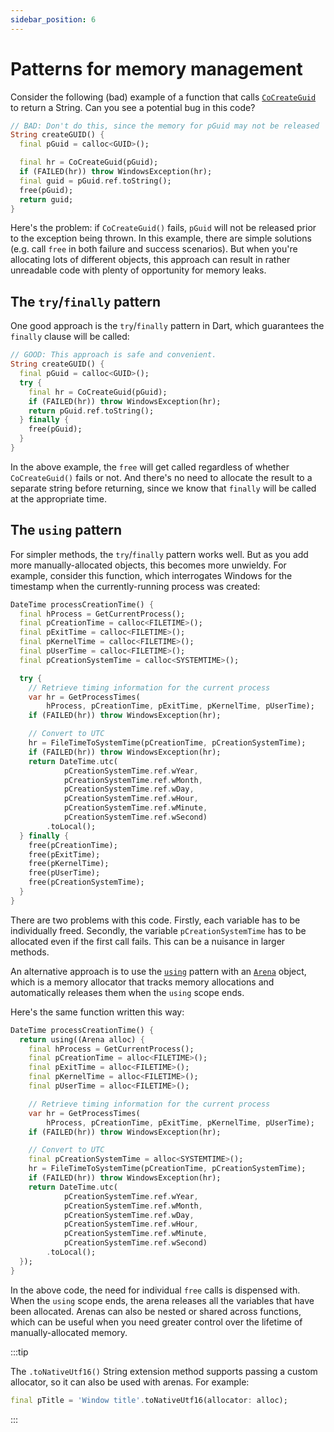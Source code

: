 ```yaml
---
sidebar_position: 6
---
```


# Patterns for memory management

Consider the following (bad) example of a function that calls
[`CoCreateGuid`](https://learn.microsoft.com/en-us/windows/win32/api/combaseapi/nf-combaseapi-cocreateguid)
to return a String. Can you see a potential bug in this code?

```dart
// BAD: Don't do this, since the memory for pGuid may not be released
String createGUID() {
  final pGuid = calloc<GUID>();

  final hr = CoCreateGuid(pGuid);
  if (FAILED(hr)) throw WindowsException(hr);
  final guid = pGuid.ref.toString();
  free(pGuid);
  return guid;
}
```

Here's the problem: if `CoCreateGuid()` fails, `pGuid` will not be released
prior to the exception being thrown. In this example, there are simple solutions
(e.g. call `free` in both failure and success scenarios). But when you're
allocating lots of different objects, this approach can result in rather
unreadable code with plenty of opportunity for memory leaks.

## The `try`/`finally` pattern

One good approach is the `try`/`finally` pattern in Dart, which guarantees the
`finally` clause will be called:

```dart
// GOOD: This approach is safe and convenient.
String createGUID() {
  final pGuid = calloc<GUID>();
  try {
    final hr = CoCreateGuid(pGuid);
    if (FAILED(hr)) throw WindowsException(hr);
    return pGuid.ref.toString();
  } finally {
    free(pGuid);
  }
}
```

In the above example, the `free` will get called regardless of whether
`CoCreateGuid()` fails or not. And there's no need to allocate the result to a
separate string before returning, since we know that `finally` will be called at
the appropriate time.

## The `using` pattern

For simpler methods, the `try`/`finally` pattern works well. But as you add more
manually-allocated objects, this becomes more unwieldy. For example, consider
this function, which interrogates Windows for the timestamp when the currently-running process was created:

```dart
DateTime processCreationTime() {
  final hProcess = GetCurrentProcess();
  final pCreationTime = calloc<FILETIME>();
  final pExitTime = calloc<FILETIME>();
  final pKernelTime = calloc<FILETIME>();
  final pUserTime = calloc<FILETIME>();
  final pCreationSystemTime = calloc<SYSTEMTIME>();

  try {
    // Retrieve timing information for the current process
    var hr = GetProcessTimes(
        hProcess, pCreationTime, pExitTime, pKernelTime, pUserTime);
    if (FAILED(hr)) throw WindowsException(hr);

    // Convert to UTC
    hr = FileTimeToSystemTime(pCreationTime, pCreationSystemTime);
    if (FAILED(hr)) throw WindowsException(hr);
    return DateTime.utc(
            pCreationSystemTime.ref.wYear,
            pCreationSystemTime.ref.wMonth,
            pCreationSystemTime.ref.wDay,
            pCreationSystemTime.ref.wHour,
            pCreationSystemTime.ref.wMinute,
            pCreationSystemTime.ref.wSecond)
        .toLocal();
  } finally {
    free(pCreationTime);
    free(pExitTime);
    free(pKernelTime);
    free(pUserTime);
    free(pCreationSystemTime);
  }
}
```

There are two problems with this code. Firstly, each variable has to be
individually freed. Secondly, the variable `pCreationSystemTime` has to be
allocated even if the first call fails. This can be a nuisance in larger
methods.

An alternative approach is to use the
[`using`](https://pub.dev/documentation/ffi/latest/ffi/using.html) pattern with
an [`Arena`](https://pub.dev/documentation/ffi/latest/ffi/Arena-class.html)
object, which is a memory allocator that tracks memory allocations and
automatically releases them when the `using` scope ends.

Here's the same function written this way:

```dart
DateTime processCreationTime() {
  return using((Arena alloc) {
    final hProcess = GetCurrentProcess();
    final pCreationTime = alloc<FILETIME>();
    final pExitTime = alloc<FILETIME>();
    final pKernelTime = alloc<FILETIME>();
    final pUserTime = alloc<FILETIME>();

    // Retrieve timing information for the current process
    var hr = GetProcessTimes(
        hProcess, pCreationTime, pExitTime, pKernelTime, pUserTime);
    if (FAILED(hr)) throw WindowsException(hr);

    // Convert to UTC
    final pCreationSystemTime = alloc<SYSTEMTIME>();
    hr = FileTimeToSystemTime(pCreationTime, pCreationSystemTime);
    if (FAILED(hr)) throw WindowsException(hr);
    return DateTime.utc(
            pCreationSystemTime.ref.wYear,
            pCreationSystemTime.ref.wMonth,
            pCreationSystemTime.ref.wDay,
            pCreationSystemTime.ref.wHour,
            pCreationSystemTime.ref.wMinute,
            pCreationSystemTime.ref.wSecond)
        .toLocal();
  });
}
```

In the above code, the need for individual `free` calls is dispensed with. When
the `using` scope ends, the arena releases all the variables that have been
allocated. Arenas can also be nested or shared across functions, which can be
useful when you need greater control over the lifetime of manually-allocated
memory.

:::tip

The `.toNativeUtf16()` String extension method supports passing a custom
allocator, so it can also be used with arenas. For example:

```dart
final pTitle = 'Window title'.toNativeUtf16(allocator: alloc);
```

:::
